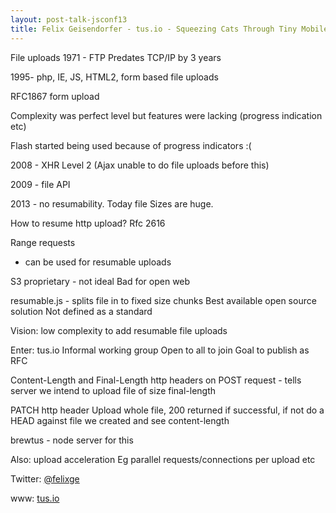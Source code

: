 ```yaml
---
layout: post-talk-jsconf13
title: Felix Geisendorfer - tus.io - Squeezing Cats Through Tiny Mobile Tubes
---
```


File uploads
1971 - FTP
Predates TCP/IP by 3 years

1995- php, IE, JS, HTML2, form based file uploads

RFC1867 form upload

Complexity was perfect level but features were lacking (progress indication etc)

Flash started being used because of progress indicators :(

2008 - XHR Level 2
(Ajax unable to do file uploads before this)

2009 - file API 

2013 - no resumability. Today file
Sizes are huge. 

How to resume http upload?
Rfc 2616

Range requests
- can be used for resumable uploads

S3 proprietary - not ideal
Bad for open web

resumable.js - splits file in to fixed size chunks
Best available open source solution
Not defined as a standard

Vision: low complexity to add resumable file uploads

Enter: tus.io
Informal working group
Open to all to join
Goal to publish as RFC

Content-Length and Final-Length http headers on POST request - tells server we intend to upload file of size final-length

PATCH http header
Upload whole file, 200 returned if successful, if not do a HEAD against file we created and see content-length

brewtus - node server for this

Also: upload acceleration
Eg parallel requests/connections per upload etc

Twitter: [@felixge](http://twitter.com/felixge)

www: [tus.io](http://tus.io)
